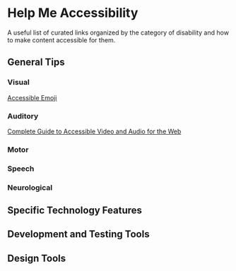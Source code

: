 # Help Me Accessibility
A useful list of curated links organized by the category of disability and how to make content accessible for them.

## General Tips

### Visual

[Accessible Emoji](https://tink.uk/accessible-emoji/)

### Auditory

[Complete Guide to Accessible Video and Audio for the Web](https://codepen.io/Stefany93/post/complete-guide-to-accessible-video-and-audio-for-the-web)

### Motor

### Speech

### Neurological

## Specific Technology Features


## Development and Testing Tools

## Design Tools
